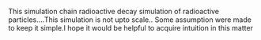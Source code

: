 This simulation chain radioactive decay simulation of radioactive particles....This simulation is not upto scale..
Some assumption were made to keep it simple.I hope it would be helpful to acquire intuition in this matter
